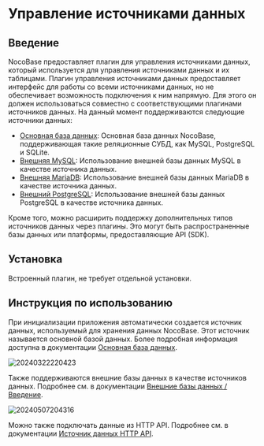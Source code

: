 # Управление источниками данных

<PluginInfo name="data-source-manager"></PluginInfo>

## Введение

NocoBase предоставляет плагин для управления источниками данных, который используется для управления источниками данных и их таблицами. Плагин управления источниками данных предоставляет интерфейс для работы со всеми источниками данных, но не обеспечивает возможность подключения к ним напрямую. Для этого он должен использоваться совместно с соответствующими плагинами источников данных. На данный момент поддерживаются следующие источники данных:

- [Основная база данных](/handbook/data-source-main): Основная база данных NocoBase, поддерживающая такие реляционные СУБД, как MySQL, PostgreSQL и SQLite.
- [Внешняя MySQL](/handbook/data-source-external-mysql): Использование внешней базы данных MySQL в качестве источника данных.
- [Внешняя MariaDB](/handbook/data-source-external-mariadb): Использование внешней базы данных MariaDB в качестве источника данных.
- [Внешний PostgreSQL](/handbook/data-source-external-postgres): Использование внешней базы данных PostgreSQL в качестве источника данных.

Кроме того, можно расширить поддержку дополнительных типов источников данных через плагины. Это могут быть распространенные базы данных или платформы, предоставляющие API (SDK).

## Установка

Встроенный плагин, не требует отдельной установки.

## Инструкция по использованию

При инициализации приложения автоматически создается источник данных, используемый для хранения данных NocoBase. Этот источник называется основной базой данных. Более подробная информация доступна в документации [Основная база данных](/handbook/data-source-main).

![20240322220423](https://static-docs.nocobase.com/20240322220423.png)

Также поддерживаются внешние базы данных в качестве источников данных. Подробнее см. в документации [Внешние базы данных / Введение](/handbook/data-source-manager/external-database).

![20240507204316](https://static-docs.nocobase.com/20240507204316.png)

Можно также подключать данные из HTTP API. Подробнее см. в документации [Источник данных HTTP API](/handbook/data-source-http-api).